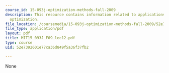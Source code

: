 ```yaml
---
course_id: 15-093j-optimization-methods-fall-2009
description: This resource contains information related to applications of discrete
  optimization.
file_location: /coursemedia/15-093j-optimization-methods-fall-2009/52e7392601e77ca36d849f5a36f37fb2_MIT15_093J_F09_lec12.pdf
file_type: application/pdf
layout: pdf
title: MIT15_093J_F09_lec12.pdf
type: course
uid: 52e7392601e77ca36d849f5a36f37fb2

---
```

None